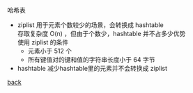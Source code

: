 哈希表  
- ziplist 用于元素个数较少的场景，会转换成 hashtable  
存取复杂度 O(n) ，但由于个数少，hashtable 并不占多少优势  
使用 ziplist 的条件  
    - 元素小于 512 个
    - 所有键值对的键和值的字符串长度小于 64 字节
- hashtable 减少hashtable里的元素并不会转换成 ziplist  

[back](../9.md)  